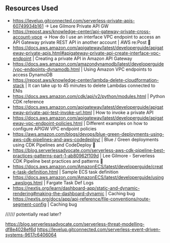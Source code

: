 ## Resources Used

- https://levelup.gitconnected.com/serverless-private-apis-60749934b161 -> Lee Gilmore Private API GW
- https://repost.aws/knowledge-center/api-gateway-private-cross-account-vpce -> How do I use an interface VPC endpoint to access an API Gateway private REST API in another account | AWS re:Post 🐐
- https://docs.aws.amazon.com/apigateway/latest/developerguide/apigateway-private-apis.html#apigateway-private-api-create-interface-vpc-endpoint | Creating a private API in Amazon API Gateway
- https://docs.aws.amazon.com/amazondynamodb/latest/developerguide/vpc-endpoints-dynamodb.html | Using Amazon VPC endpoints to access DynamoDB
- https://repost.aws/knowledge-center/lambda-delete-cloudformation-stack | It can take up to 45 minutes to delete Lambdas connected to ENIs
- https://docs.aws.amazon.com/cdk/api/v2/python/modules.html | Python CDK reference
- https://docs.aws.amazon.com/apigateway/latest/developerguide/apigateway-private-api-test-invoke-url.html | How to invoke a private API
- https://docs.aws.amazon.com/apigateway/latest/developerguide/apigateway-vpc-endpoint-policies.html | Different examples on how to configure APIGW VPC endpoint policies
- https://aws.amazon.com/blogs/devops/blue-green-deployments-using-aws-cdk-pipelines-and-aws-codedeploy/ | Blue / Green deployments using CDK Pipelines and CodeDeploy 🐐
- https://blog.serverlessadvocate.com/serverless-aws-cdk-pipeline-best-practices-patterns-part-1-ab80962f109d | Lee Gilmore - Serverless CDK Pipeline best practices and patterns 🐐
- https://docs.aws.amazon.com/AmazonECS/latest/developerguide/create-task-definition.html | Sample ECS task definition
- https://docs.aws.amazon.com/AmazonECS/latest/developerguide/using_awslogs.html | Fargate Task Def Logs
- https://nextjs.org/learn/dashboard-app/static-and-dynamic-rendering#making-the-dashboard-dynamic | Caching bug
- https://nextjs.org/docs/app/api-reference/file-conventions/route-segment-config | Caching bug

////// potentially read later?

https://blog.serverlessadvocate.com/serverless-threat-modelling-df8e4028ef6d
https://levelup.gitconnected.com/serverless-event-driven-systems-9617c6406064
